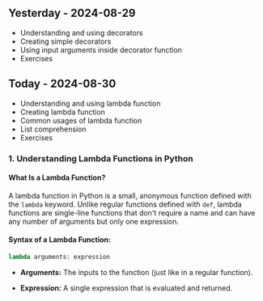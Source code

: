 ## Yesterday - 2024-08-29

* Understanding and using decorators
* Creating simple decorators
* Using input arguments inside decorator function
* Exercises


## Today - 2024-08-30

* Understanding and using lambda function
* Creating lambda function
* Common usages of lambda function
* List comprehension
* Exercises


### **1. Understanding Lambda Functions in Python**

#### **What Is a Lambda Function?**
A lambda function in Python is a small, anonymous function defined with the `lambda` keyword. Unlike regular functions defined with `def`, lambda functions are single-line functions that don't require a name and can have any number of arguments but only one expression.

#### **Syntax of a Lambda Function:**

```python
lambda arguments: expression
```

- **Arguments:** The inputs to the function (just like in a regular function).

- **Expression:** A single expression that is evaluated and returned.











































































































































